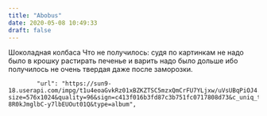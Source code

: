 ```yaml
---
title: "Abobus"
date: 2020-05-08 10:49:33
draft: false
---
```


Шоколадная колбаса
Что не получилось: судя по картинкам не надо было в крошку растирать печенье и варить надо было дольше ибо получилось не очень твердая даже после заморозки.

            "url": "https://sun9-18.userapi.com/impg/t1u4eoaGvkRz01xBZKZTSC5mzxQmCrFU7YLjxw/uVsUBqPiOJ4.jpg?size=576x1024&quality=96&sign=c413f016b3fd87c3b751fc0717808d73&c_uniq_tag=xtuB23zF2sJoxIut7x6-8R0kJmglbC-y7lbEUOut01Q&type=album",
